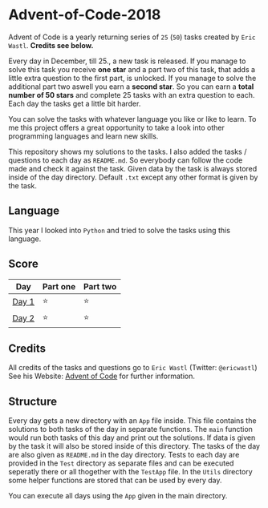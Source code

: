 # Advent-of-Code-2018
Advent of Code is a yearly returning series of `25` (`50`) tasks created by `Eric Wastl`. **Credits see below.**

Every day in December, till 25., a new task is released.
If you manage to solve this task you receive **one star** and a part two of this task, that adds a little extra question to the first part, is unlocked.
If you manage to solve the additional part two aswell you earn a **second star**.
So you can earn a **total number of 50 stars** and complete 25 tasks with an extra question to each.
Each day the tasks get a little bit harder.

You can solve the tasks with whatever language you like or like to learn.
To me this project offers a great opportunity to take a look into other programming languages and learn new skills.

This repository shows my solutions to the tasks.
I also added the tasks / questions to each day as `README.md`. So everybody can follow the code made and check it against the task.
Given data by the task is always stored inside of the day directory.
Default `.txt` except any other format is given by the task.

## Language
This year I looked into `Python` and tried to solve the tasks using this language.

## Score
| Day | Part one | Part two |
|----|----|----|
| [Day 1]("https://github.com/mschoeffel/Advent-of-Code-2018/tree/master/Day1") | :star: | :star: |
| [Day 2]("https://github.com/mschoeffel/Advent-of-Code-2018/tree/master/Day2") | :star: | :star: |

## Credits
All credits of the tasks and questions go to `Eric Wastl` (Twitter: `@ericwastl`)\
See his Website: [Advent of Code](https://adventofcode.com/) for further information.

## Structure
Every day gets a new directory with an `App` file inside.
This file contains the solutions to both tasks of the day in separate functions.
The `main` function would run both tasks of this day and print out the solutions.
If data is given by the task it will also be stored inside of this directory.
The tasks of the day are also given as `README.md` in the day directory.
Tests to each day are provided in the `Test` directory as separate files and can be executed seperatly there or all thogether with the `TestApp` file.
In the `Utils` directory some helper functions are stored that can be used by every day.

You can execute all days using the `App` given in the main directory.